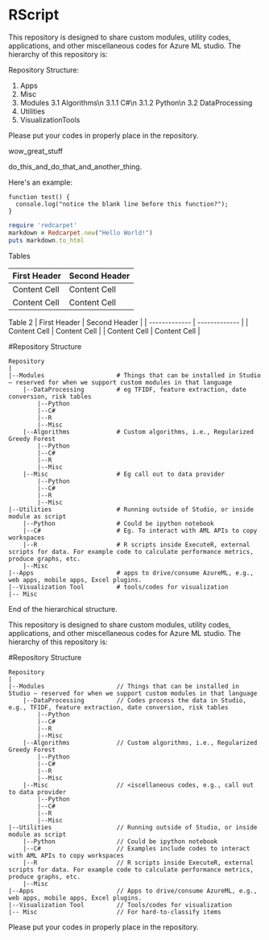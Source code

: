 RScript
=======

This repository is designed to share custom modules, utility codes, applications, and other miscellaneous codes for Azure ML studio. The hierarchy of this repository is:

Repository Structure: 
1. Apps
2. Misc
3. Modules
   3.1 Algorithms\n
       3.1.1 C#\n
       3.1.2 Python\n
   3.2 DataProcessing
4. Utilities
5. VisualizationTools


Please put your codes in properly place in the repository.


 
wow_great_stuff

do_this_and_do_that_and_another_thing.



Here's an example:

```
function test() {
  console.log("notice the blank line before this function?");
}
```



```ruby
require 'redcarpet'
markdown = Redcarpet.new("Hello World!")
puts markdown.to_html
```



Tables


First Header  | Second Header
------------- | -------------
Content Cell  | Content Cell
Content Cell  | Content Cell



Table 2
| First Header  | Second Header |
| ------------- | ------------- |
| Content Cell  | Content Cell  |
| Content Cell  | Content Cell  |



#Repository Structure
```
Repository
|
|--Modules                    # Things that can be installed in Studio – reserved for when we support custom modules in that language
    |--DataProcessing         # eg TFIDF, feature extraction, date conversion, risk tables
        |--Python
        |--C#
        |--R
        |--Misc
    |--Algorithms             # Custom algorithms, i.e., Regularized Greedy Forest
        |--Python
        |--C#
        |--R
        |--Misc
    |--Misc                   # Eg call out to data provider
        |--Python
        |--C#
        |--R
        |--Misc
|--Utilities                  # Running outside of Studio, or inside module as script
    |--Python                 # Could be ipython notebook
    |--C#                     # Eg. To interact with AML APIs to copy workspaces
    |--R                      # R scripts inside ExecuteR, external scripts for data. For example code to calculate performance metrics, produce graphs, etc.
    |--Misc
|--Apps                       # apps to drive/consume AzureML, e.g., web apps, mobile apps, Excel plugins.
|--Visualization Tool         # tools/codes for visualization    
|--	Misc 
```

End of the hierarchical structure.





This repository is designed to share custom modules, utility codes, applications, and other miscellaneous codes for Azure ML studio. The hierarchy of this repository is:

#Repository Structure
```
Repository
|
|--Modules                    // Things that can be installed in Studio – reserved for when we support custom modules in that language
    |--DataProcessing         // Codes process the data in Studio, e.g., TFIDF, feature extraction, date conversion, risk tables
        |--Python
        |--C#
        |--R
        |--Misc
    |--Algorithms             // Custom algorithms, i.e., Regularized Greedy Forest
        |--Python
        |--C#
        |--R
        |--Misc
    |--Misc                   // <iscellaneous codes, e.g., call out to data provider
        |--Python
        |--C#
        |--R
        |--Misc
|--Utilities                  // Running outside of Studio, or inside module as script
    |--Python                 // Could be ipython notebook
    |--C#                     // Examples include codes to interact with AML APIs to copy workspaces
    |--R                      // R scripts inside ExecuteR, external scripts for data. For example code to calculate performance metrics, produce graphs, etc.
    |--Misc
|--Apps                       // Apps to drive/consume AzureML, e.g., web apps, mobile apps, Excel plugins.
|--Visualization Tool         // Tools/codes for visualization    
|--	Misc                      // For hard-to-classify items
```
Please put your codes in properly place in the repository.
